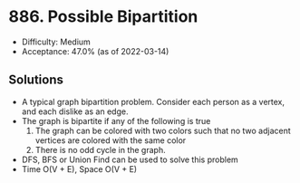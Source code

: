 # 886. Possible Bipartition
- Difficulty: Medium
- Acceptance: 47.0% (as of 2022-03-14)

## Solutions
   * A typical graph bipartition problem. Consider each person as a vertex, and each dislike as an edge.
   * The graph is bipartite if any of the following is true
     1. The graph can be colored with two colors such that no two adjacent vertices are colored with the same color
     1. There is no odd cycle in the graph.
   * DFS, BFS or Union Find can be used to solve this problem
   * Time O(V + E), Space O(V + E)
